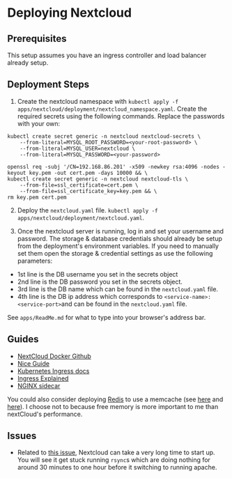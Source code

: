 # Deploying Nextcloud

## Prerequisites

This setup assumes you have an ingress controller and load balancer already setup.

## Deployment Steps

1. Create the nextcloud namespace with `kubectl apply -f apps/nextcloud/deployment/nextcloud_namespace.yaml`.  Create the required secrets using the following commands. Replace the passwords with your own:

```
kubectl create secret generic -n nextcloud nextcloud-secrets \
    --from-literal=MYSQL_ROOT_PASSWORD=<your-root-password> \
    --from-literal=MYSQL_USER=nextcloud \
    --from-literal=MYSQL_PASSWORD=<your-password>
```

```
openssl req -subj '/CN=192.168.86.201' -x509 -newkey rsa:4096 -nodes -keyout key.pem -out cert.pem -days 10000 && \
kubectl create secret generic -n nextcloud nextcloud-tls \
    --from-file=ssl_certificate=cert.pem \
    --from-file=ssl_certificate_key=key.pem && \
rm key.pem cert.pem
```

2. Deploy the `nextcloud.yaml` file. `kubectl apply -f apps/nextcloud/deployment/nextcloud.yaml`.

3. Once the nextcloud server is running, log in and set your username and password. The storage & database credentials should already be setup from the deployment's environment variables. If you need to manually set them open the storage & credential settings as use the following parameters:

* 1st line is the DB username you set in the secrets object
* 2nd line is the DB password you set in the secrets object.
* 3rd line is the DB name which can be found in the `nextcloud.yaml` file.
* 4th line is the DB ip address which corresponds to `<service-name>:<service-port>`and can be found in the `nextcloud.yaml` file.

See `apps/ReadMe.md` for what to type into your browser's address bar.

## Guides

* [NextCloud Docker Github](https://github.com/docker-library/docs/blob/master/nextcloud/README.md)
* [Nice Guide](https://blog.true-kubernetes.com/self-host-nextcloud-using-kubernetes/)
* [Kubernetes Ingress docs](https://kubernetes.io/docs/concepts/services-networking/ingress/)
* [Ingress Explained](https://thenewstack.io/kubernetes-ingress-for-beginners/)
* [NGINX sidecar](https://www.magalix.com/blog/implemeting-a-reverse-proxy-server-in-kubernetes-using-the-sidecar-pattern)

You could also consider deploying [Redis](https://hub.docker.com/_/redis/) to use a memcache (see [here](https://blog.runcloud.io/nextcloud/#69-redis-memory-cache) and [here](https://github.com/acheaito/nextcloud-kubernetes)). I choose not to because free memory is more important to me than nextCloud's performance.

## Issues

* Related to [this issue](https://github.com/nextcloud/helm/issues/10), Nextcloud can take a very long time to start up. You will see it get stuck running `rsync`s which are doing nothing for around 30 minutes to one hour before it switching to running apache.

